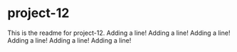 # project-12

This is the readme for project-12.
Adding a line!
Adding a line!
Adding a line!
Adding a line!
Adding a line!
Adding a line!
